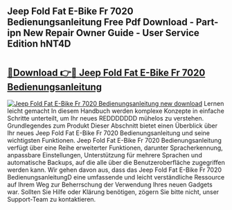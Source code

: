 ## Jeep Fold Fat E-Bike Fr 7020 Bedienungsanleitung Free Pdf Download - Part-ipn New Repair Owner Guide - User Service Edition hNT4D

# <h2><a href="http://df4wm5.blite.top/?on=Jeep+Fold+Fat+E-Bike+Fr+7020+Bedienungsanleitung">🔗Download 👉🔴 Jeep Fold Fat E-Bike Fr 7020 Bedienungsanleitung</a></h2>

[![Jeep Fold Fat E-Bike Fr 7020 Bedienungsanleitung new download](https://i.imgur.com/lujVjoI.png)](http://df4wm5.blite.top/?on=Jeep+Fold+Fat+E-Bike+Fr+7020+Bedienungsanleitung)
Lernen leicht gemacht In diesem Handbuch werden komplexe Konzepte in einfache Schritte unterteilt, um Ihr neues REDDDDDDD mühelos zu verstehen. Grundlegendes zum Produkt Dieser Abschnitt bietet einen Überblick über Ihr neues Jeep Fold Fat E-Bike Fr 7020 Bedienungsanleitung und seine wichtigsten Funktionen. Jeep Fold Fat E-Bike Fr 7020 Bedienungsanleitung verfügt über eine Reihe erweiterter Funktionen, darunter Spracherkennung, anpassbare Einstellungen, Unterstützung für mehrere Sprachen und automatische Backups, auf die alle über die Benutzeroberfläche zugegriffen werden kann. Wir gehen davon aus, dass das Jeep Fold Fat E-Bike Fr 7020 BedienungsanleitungD eine umfassende und leicht verständliche Ressource auf Ihrem Weg zur Beherrschung der Verwendung Ihres neuen Gadgets war. Sollten Sie Hilfe oder Klärung benötigen, zögern Sie bitte nicht, unser Support-Team zu kontaktieren.
